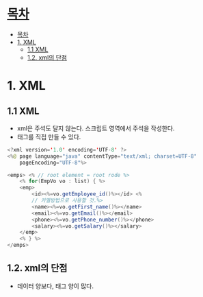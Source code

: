 # [목차](#목차)
- [목차](#목차)
- [1. XML](#1-xml)
	- [1.1 XML](#11-xml)
	- [1.2. xml의 단점](#12-xml의-단점)


# 1. XML

## 1.1 XML
- xml은 주석도 달지 않는다. 스크립트 영역에서 주석을 작성한다.
- 태그를 직접 만들 수 있다.

```java
<?xml version='1.0' encoding='UTF-8' ?> 
<%@ page language="java" contentType="text/xml; charset=UTF-8"
    pageEncoding="UTF-8"%>
```

```java
<emps> <% // root element = root rode %>
	<% for(EmpVo vo : list) { %>
	<emp>
		<id><%=vo.getEmployee_id()%></id> <% 
        // 카멜방법으로 사용할 것.%>
		<name><%=vo.getFirst_name()%></name>
		<email><%=vo.getEmail()%></email>
		<phone><%=vo.getPhone_number()%></phone>
		<salary><%=vo.getSalary()%></salary>
	</emp>
	<% } %>
</emps>
```
## 1.2. xml의 단점
- 데이터 양보다, 태그 양이 많다.